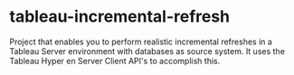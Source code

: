 # tableau-incremental-refresh
Project that enables you to perform realistic incremental refreshes in a Tableau Server environment with databases as source system. It uses the Tableau Hyper en Server Client API's to accomplish this.
